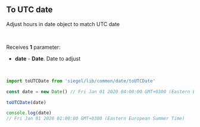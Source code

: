 ## To UTC date

Adjust hours in date object to match UTC date

<br />

Receives **1** parameter:
- **date** - **Date**. Date to adjust

<br />

```js
import toUTCDate from 'siegel/lib/common/date/toUTCDate'

const date = new Date() // Fri Jan 01 2020 04:00:00 GMT+0300 (Eastern European Summer Time)

toUTCDate(date)

console.log(date)
// Fri Jan 01 2020 01:00:00 GMT+0300 (Eastern European Summer Time)
```